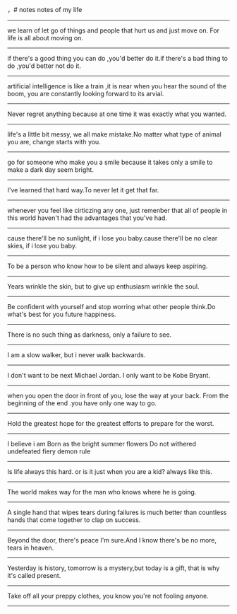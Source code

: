 ，# notes
notes of my life
***
we learn of let go of things and people that hurt us and just move on. 
For life is all about moving on.
***
if there's a good thing you can do ,you'd better do it.if there's a bad thing to do ,you'd better not do it.
***
artificial intelligence is like a train ,it is near when you hear the sound of the boom, you are constantly looking forward to its arvial.
***
Never regret anything because at one time it was exactly what you wanted.
***
life's a little bit messy, we all make mistake.No matter what type of animal you are, change starts with you.
***
go for someone who make you a smile because it takes only a smile to make a dark day seem bright.
***
I've learned that hard way.To never let it get that far.
***
whenever you feel like cirticzing any one, just remenber that all of people in this world haven't had the advantages that you've had.
***
cause there'll be no sunlight, if i lose you baby.cause there'll be no clear skies, if i lose you baby.
***
To be a person who know how to be silent and always keep aspiring.
***
Years wrinkle the skin, but to give up enthusiasm wrinkle the soul.
***
Be confident with yourself and stop worring what other people think.Do what's best for you future happiness.
***
There is no such thing as darkness, only a failure to see.
***
I am a slow walker, but i never walk backwards.
*** 
I don't want to be next Michael Jordan. I only want to be Kobe Bryant.
***
when you open the door in front of you, lose the way at your back. From the beginning of the end .you have only one way to go.
***
Hold the greatest hope for the greatest efforts to prepare for the worst.
***
I believe i am
Born as the bright summer flowers
Do not withered undefeated fiery demon rule
***
Is life always this hard. or is it just when you are a kid? always like this.
***
The world makes way for the man who knows where he is going.
***
A single hand that wipes tears during failures is much better than countless hands that come together to clap on success.
***
Beyond the door, there's peace I'm sure.And I know there's be no more, tears in heaven.
***
Yesterday is history, tomorrow is a mystery,but today is a gift, that is why it's called present.
***
Take off all your preppy clothes, you know you're not fooling anyone.
***